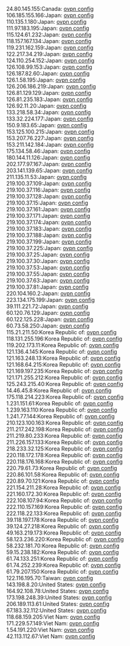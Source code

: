 24.80.145.155:Canada: [ovpn config](vpn/24_80_145_155.ovpn)  
106.185.155.166:Japan: [ovpn config](vpn/106_185_155_166.ovpn)  
110.135.1.180:Japan: [ovpn config](vpn/110_135_1_180.ovpn)  
111.97.183.195:Japan: [ovpn config](vpn/111_97_183_195.ovpn)  
115.124.61.232:Japan: [ovpn config](vpn/115_124_61_232.ovpn)  
118.157.167.134:Japan: [ovpn config](vpn/118_157_167_134.ovpn)  
119.231.162.159:Japan: [ovpn config](vpn/119_231_162_159.ovpn)  
122.217.34.219:Japan: [ovpn config](vpn/122_217_34_219.ovpn)  
124.110.254.152:Japan: [ovpn config](vpn/124_110_254_152.ovpn)  
126.108.99.153:Japan: [ovpn config](vpn/126_108_99_153.ovpn)  
126.187.82.60:Japan: [ovpn config](vpn/126_187_82_60.ovpn)  
126.1.58.195:Japan: [ovpn config](vpn/126_1_58_195.ovpn)  
126.206.186.219:Japan: [ovpn config](vpn/126_206_186_219.ovpn)  
126.81.129.129:Japan: [ovpn config](vpn/126_81_129_129.ovpn)  
126.81.235.183:Japan: [ovpn config](vpn/126_81_235_183.ovpn)  
126.92.11.20:Japan: [ovpn config](vpn/126_92_11_20.ovpn)  
133.218.58.34:Japan: [ovpn config](vpn/133_218_58_34.ovpn)  
133.32.224.177:Japan: [ovpn config](vpn/133_32_224_177.ovpn)  
150.9.183.65:Japan: [ovpn config](vpn/150_9_183_65.ovpn)  
153.125.100.215:Japan: [ovpn config](vpn/153_125_100_215.ovpn)  
153.207.76.227:Japan: [ovpn config](vpn/153_207_76_227.ovpn)  
153.211.142.184:Japan: [ovpn config](vpn/153_211_142_184.ovpn)  
175.134.58.46:Japan: [ovpn config](vpn/175_134_58_46.ovpn)  
180.144.11.126:Japan: [ovpn config](vpn/180_144_11_126.ovpn)  
202.177.97.167:Japan: [ovpn config](vpn/202_177_97_167.ovpn)  
203.141.139.65:Japan: [ovpn config](vpn/203_141_139_65.ovpn)  
211.135.11.53:Japan: [ovpn config](vpn/211_135_11_53.ovpn)  
219.100.37.109:Japan: [ovpn config](vpn/219_100_37_109.ovpn)  
219.100.37.116:Japan: [ovpn config](vpn/219_100_37_116.ovpn)  
219.100.37.128:Japan: [ovpn config](vpn/219_100_37_128.ovpn)  
219.100.37.15:Japan: [ovpn config](vpn/219_100_37_15.ovpn)  
219.100.37.161:Japan: [ovpn config](vpn/219_100_37_161.ovpn)  
219.100.37.171:Japan: [ovpn config](vpn/219_100_37_171.ovpn)  
219.100.37.174:Japan: [ovpn config](vpn/219_100_37_174.ovpn)  
219.100.37.183:Japan: [ovpn config](vpn/219_100_37_183.ovpn)  
219.100.37.188:Japan: [ovpn config](vpn/219_100_37_188.ovpn)  
219.100.37.199:Japan: [ovpn config](vpn/219_100_37_199.ovpn)  
219.100.37.225:Japan: [ovpn config](vpn/219_100_37_225.ovpn)  
219.100.37.25:Japan: [ovpn config](vpn/219_100_37_25.ovpn)  
219.100.37.30:Japan: [ovpn config](vpn/219_100_37_30.ovpn)  
219.100.37.53:Japan: [ovpn config](vpn/219_100_37_53.ovpn)  
219.100.37.55:Japan: [ovpn config](vpn/219_100_37_55.ovpn)  
219.100.37.63:Japan: [ovpn config](vpn/219_100_37_63.ovpn)  
219.100.37.81:Japan: [ovpn config](vpn/219_100_37_81.ovpn)  
220.104.160.2:Japan: [ovpn config](vpn/220_104_160_2.ovpn)  
223.134.175.199:Japan: [ovpn config](vpn/223_134_175_199.ovpn)  
39.111.221.72:Japan: [ovpn config](vpn/39_111_221_72.ovpn)  
60.120.76.129:Japan: [ovpn config](vpn/60_120_76_129.ovpn)  
60.122.125.228:Japan: [ovpn config](vpn/60_122_125_228.ovpn)  
60.73.58.250:Japan: [ovpn config](vpn/60_73_58_250.ovpn)  
115.21.211.50:Korea Republic of: [ovpn config](vpn/115_21_211_50.ovpn)  
118.131.255.196:Korea Republic of: [ovpn config](vpn/118_131_255_196.ovpn)  
119.202.173.11:Korea Republic of: [ovpn config](vpn/119_202_173_11.ovpn)  
121.136.4.145:Korea Republic of: [ovpn config](vpn/121_136_4_145.ovpn)  
121.163.248.13:Korea Republic of: [ovpn config](vpn/121_163_248_13.ovpn)  
121.168.64.215:Korea Republic of: [ovpn config](vpn/121_168_64_215.ovpn)  
121.169.197.235:Korea Republic of: [ovpn config](vpn/121_169_197_235.ovpn)  
121.171.255.212:Korea Republic of: [ovpn config](vpn/121_171_255_212.ovpn)  
125.243.215.40:Korea Republic of: [ovpn config](vpn/125_243_215_40.ovpn)  
14.46.45.8:Korea Republic of: [ovpn config](vpn/14_46_45_8.ovpn)  
175.118.214.223:Korea Republic of: [ovpn config](vpn/175_118_214_223.ovpn)  
1.231.151.61:Korea Republic of: [ovpn config](vpn/1_231_151_61.ovpn)  
1.239.163.110:Korea Republic of: [ovpn config](vpn/1_239_163_110.ovpn)  
1.241.77.144:Korea Republic of: [ovpn config](vpn/1_241_77_144.ovpn)  
210.123.100.163:Korea Republic of: [ovpn config](vpn/210_123_100_163.ovpn)  
211.217.242.198:Korea Republic of: [ovpn config](vpn/211_217_242_198.ovpn)  
211.219.80.233:Korea Republic of: [ovpn config](vpn/211_219_80_233.ovpn)  
211.226.157.133:Korea Republic of: [ovpn config](vpn/211_226_157_133.ovpn)  
218.233.32.125:Korea Republic of: [ovpn config](vpn/218_233_32_125.ovpn)  
220.118.172.178:Korea Republic of: [ovpn config](vpn/220_118_172_178.ovpn)  
220.118.176.168:Korea Republic of: [ovpn config](vpn/220_118_176_168.ovpn)  
220.79.61.73:Korea Republic of: [ovpn config](vpn/220_79_61_73.ovpn)  
220.86.101.58:Korea Republic of: [ovpn config](vpn/220_86_101_58.ovpn)  
220.89.70.121:Korea Republic of: [ovpn config](vpn/220_89_70_121.ovpn)  
221.154.211.28:Korea Republic of: [ovpn config](vpn/221_154_211_28.ovpn)  
221.160.172.30:Korea Republic of: [ovpn config](vpn/221_160_172_30.ovpn)  
222.108.107.94:Korea Republic of: [ovpn config](vpn/222_108_107_94.ovpn)  
222.110.157.169:Korea Republic of: [ovpn config](vpn/222_110_157_169.ovpn)  
222.118.22.133:Korea Republic of: [ovpn config](vpn/222_118_22_133.ovpn)  
39.118.197.178:Korea Republic of: [ovpn config](vpn/39_118_197_178.ovpn)  
39.124.27.218:Korea Republic of: [ovpn config](vpn/39_124_27_218.ovpn)  
49.163.219.173:Korea Republic of: [ovpn config](vpn/49_163_219_173.ovpn)  
58.123.236.220:Korea Republic of: [ovpn config](vpn/58_123_236_220.ovpn)  
58.232.181.70:Korea Republic of: [ovpn config](vpn/58_232_181_70.ovpn)  
59.15.238.182:Korea Republic of: [ovpn config](vpn/59_15_238_182.ovpn)  
61.74.133.251:Korea Republic of: [ovpn config](vpn/61_74_133_251.ovpn)  
61.74.252.239:Korea Republic of: [ovpn config](vpn/61_74_252_239.ovpn)  
61.79.207.150:Korea Republic of: [ovpn config](vpn/61_79_207_150.ovpn)  
122.116.195.70:Taiwan: [ovpn config](vpn/122_116_195_70.ovpn)  
143.198.8.20:United States: [ovpn config](vpn/143_198_8_20.ovpn)  
164.92.108.78:United States: [ovpn config](vpn/164_92_108_78.ovpn)  
173.198.248.39:United States: [ovpn config](vpn/173_198_248_39.ovpn)  
206.189.113.61:United States: [ovpn config](vpn/206_189_113_61.ovpn)  
67.183.32.112:United States: [ovpn config](vpn/67_183_32_112.ovpn)  
118.68.159.205:Viet Nam: [ovpn config](vpn/118_68_159_205.ovpn)  
171.229.57.149:Viet Nam: [ovpn config](vpn/171_229_57_149.ovpn)  
1.54.191.220:Viet Nam: [ovpn config](vpn/1_54_191_220.ovpn)  
42.113.112.67:Viet Nam: [ovpn config](vpn/42_113_112_67.ovpn)  
